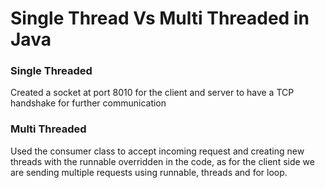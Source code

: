 # Single Thread Vs Multi Threaded in Java


### Single Threaded 
Created a socket at port 8010 for the client and server to have a TCP handshake for further communication


### Multi Threaded
Used the consumer class to accept incoming request and creating new threads with the runnable overridden in the code, as for the client side we are sending multiple requests using runnable, threads and for loop.
